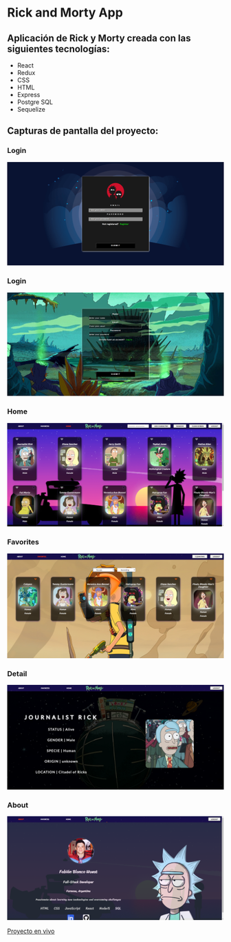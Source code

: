 <h1>Rick and Morty App</h1>
<h2>Aplicación de Rick y Morty creada con las siguientes tecnologías:</h2>

<ul>
  <li>React</li>
  <li>Redux</li>
  <li>CSS</li>
  <li>HTML</li>
  <li>Express</li>
  <li>Postgre SQL</li>
  <li>Sequelize</li>
</ul>
</h2>

<h2>Capturas de pantalla del proyecto:</h3>

<h3>Login</h3>
<img src="./Client/src/assets/img/screenshots/login.png">

<h3>Login</h3>
<img src="./Client/src/assets/img/screenshots/signup.PNG">

<h3>Home</h4>
<img src="./Client/src/assets/img/screenshots/home-cards.png">

<h3>Favorites</h3>
<img src="./Client/src/assets/img/screenshots/favorites.png">

<h3>Detail</h3>
<img src="./Client/src/assets/img/screenshots/detail.PNG">

<h3>About</h3>
<img src="./Client/src/assets/img/screenshots/about.png">

<a href="https://rickandmorty-client-b19y.onrender.com/" target="_blank">Proyecto en vivo</a>
